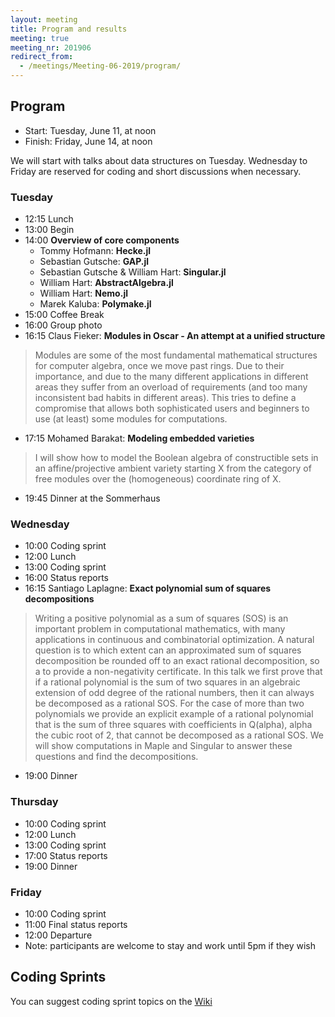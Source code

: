 ```yaml
---
layout: meeting
title: Program and results
meeting: true
meeting_nr: 201906
redirect_from:
  - /meetings/Meeting-06-2019/program/
---
```


## Program
* Start: Tuesday, June 11, at noon
* Finish: Friday, June 14, at noon

We will start with talks about data structures on Tuesday. Wednesday to Friday are reserved for
coding and short discussions when necessary.

### Tuesday

* 12:15 Lunch
* 13:00 Begin
* 14:00 **Overview of core components**
  + Tommy Hofmann: **Hecke.jl**
  + Sebastian Gutsche: **GAP.jl**
  + Sebastian Gutsche & William Hart: **Singular.jl**
  + William Hart: **AbstractAlgebra.jl**
  + William Hart: **Nemo.jl**
  + Marek Kaluba: **Polymake.jl**
* 15:00 Coffee Break
* 16:00 Group photo
* 16:15 Claus Fieker: **Modules in Oscar - An attempt at a unified structure**
> Modules are some of the most fundamental mathematical structures for
> computer algebra, once we move past rings.
> Due to their importance, and due to the many different applications in
> different areas they suffer from an overload of requirements (and too
> many inconsistent bad habits in different areas).
> This tries to define a compromise that allows both sophisticated users
> and beginners to use (at least) some modules for computations.
* 17:15 Mohamed Barakat: **Modeling embedded varieties**
> I will show how to model the Boolean algebra of constructible sets
> in an affine/projective ambient variety starting X
> from the category of free modules over the (homogeneous) coordinate ring of X.
* 19:45 Dinner at the Sommerhaus

### Wednesday

* 10:00 Coding sprint
* 12:00 Lunch
* 13:00 Coding sprint
* 16:00 Status reports
* 16:15 Santiago Laplagne: **Exact polynomial sum of squares decompositions**
> Writing a positive polynomial as a sum of squares (SOS) is an important
> problem in computational mathematics, with many applications in continuous
> and combinatorial optimization.
> A natural question is to which extent can an approximated sum of squares
> decomposition be rounded off to an exact rational decomposition, so a to
> provide a non-negativity certificate. In this talk we first prove that if a
> rational polynomial is the sum of two squares in an algebraic extension of
> odd degree of the rational numbers, then it can always be decomposed as a
> rational SOS. For the case of more than two polynomials we provide an
> explicit example of a rational polynomial that is the sum of three squares
> with coefficients in Q(alpha), alpha the cubic root of 2, that cannot be
> decomposed as a rational SOS.  We will show computations in Maple and
> Singular to answer these questions and find the decompositions.
* 19:00 Dinner

### Thursday

* 10:00 Coding sprint
* 12:00 Lunch
* 13:00 Coding sprint
* 17:00 Status reports
* 19:00 Dinner

### Friday

* 10:00 Coding sprint
* 11:00 Final status reports
* 12:00 Departure
* Note: participants are welcome to stay and work until 5pm if they wish

## Coding Sprints

You can suggest coding sprint topics on the [Wiki](https://github.com/oscar-system/Oscar.jl/wiki/Coding-Sprints----Towards-OSCAR-1.0-(June-'19))

